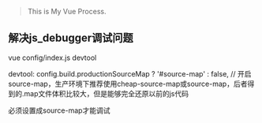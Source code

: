
> This is My Vue Process.



## 解决js_debugger调试问题


vue config/index.js devtool

devtool: config.build.productionSourceMap ? '#source-map' : false, // 开启source-map，生产环境下推荐使用cheap-source-map或source-map，后者得到的.map文件体积比较大，但是能够完全还原以前的js代码


必须设置成source-map才能调试
  
